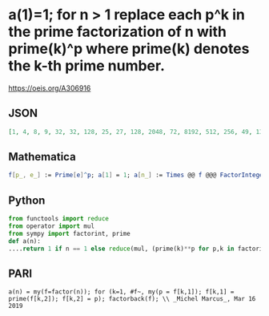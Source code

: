 # a\(1\)\=1; for n \> 1 replace each p^k in the prime factorization of n with prime\(k\)^p where prime\(k\) denotes the k\-th prime number\.
https://oeis.org/A306916
## JSON
```JSON
[1, 4, 8, 9, 32, 32, 128, 25, 27, 128, 2048, 72, 8192, 512, 256, 49, 131072, 108, 524288, 288, 1024, 8192, 8388608, 200, 243, 32768, 125, 1152, 536870912, 1024, 2147483648, 121, 16384, 524288, 4096, 243, 137438953472, 2097152, 65536, 800, 2199023255552, 4096]
```
## Mathematica
```Mathematica
f[p_, e_] := Prime[e]^p; a[1] = 1; a[n_] := Times @@ f @@@ FactorInteger[n]; Array[a, 42] (* _Amiram Eldar_, Sep 14 2023 *)
```
## Python
```Python
from functools import reduce
from operator import mul
from sympy import factorint, prime
def a(n):
....return 1 if n == 1 else reduce(mul, (prime(k)**p for p,k in factorint(n).items()))
```
## PARI
```PARI
a(n) = my(f=factor(n)); for (k=1, #f~, my(p = f[k,1]); f[k,1] = prime(f[k,2]); f[k,2] = p); factorback(f); \\ _Michel Marcus_, Mar 16 2019
```

